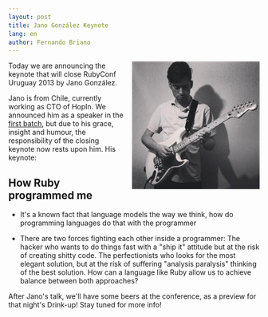 ```yaml
---
layout: post
title: Jano González Keynote
lang: en
author: Fernando Briano
---
```


<img src="/media/img/speakers/jano-gonzalez-keynote.jpg" style="float:right; margin-left: 10px;" alt="Jano González"/>Today we are announcing the keynote that will close RubyConf Uruguay 2013 by Jano González.

Jano is from Chile, currently working as CTO of HopIn. We announced him as a speaker in the [first batch](http://rubyconfuruguay.org/news/first-speakers-confirmed-en), but due to his grace, insight and humour, the responsibility of the closing keynote now rests upon him. His keynote:

## How Ruby programmed me

* It's a known fact that language models the way we think, how do programming languages do that with the programmer

* There are two forces fighting each other inside a programmer: The hacker who wants to do things fast with a "ship it" attitude but at the risk of creating shitty code. The perfectionists who looks for the most elegant solution, but at the risk of suffering "analysis paralysis" thinking of the best solution. How can a language like Ruby allow us to achieve balance between both approaches?

After Jano's talk, we'll have some beers at the conference, as a preview for that night's Drink-up! Stay tuned for more info!

